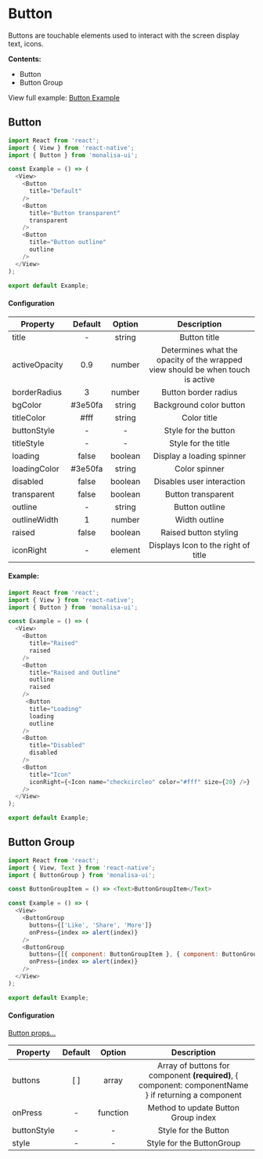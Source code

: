 # Button

Buttons are touchable elements used to interact with the screen display text, icons.

**Contents:**
- Button
- Button Group

View full example: [Button Example](/example/Button/index.js)


## Button

```javascript
import React from 'react';
import { View } from 'react-native';
import { Button } from 'monalisa-ui';

const Example = () => (
  <View>
    <Button
      title="Default"
    />
    <Button
      title="Button transparent"
      transparent
    />
    <Button
      title="Button outline"
      outline
    />
  </View>
);

export default Example;
```

#### Configuration

| Property      | Default       | Option    | Description  |
| ------------- |:-------------:|:---------:|:------------:|
| title         | -             | string    | Button title |
| activeOpacity | 0.9           | number    | Determines what the opacity of the wrapped view should be when touch is active |
| borderRadius  | 3             | number    | Button border radius |
| bgColor       | #3e50fa       | string    | Background color button |
| titleColor    | #fff          | string    | Color title |
| buttonStyle   | -             | -         | Style for the button |
| titleStyle    | -             | -         | Style for the title |
| loading       | false         | boolean   | Display a loading spinner |
| loadingColor  | #3e50fa       | string    | Color spinner |
| disabled      | false         | boolean   | Disables user interaction |
| transparent   | false         | boolean   | Button transparent |
| outline       | -             | string    | Button outline |
| outlineWidth  | 1             | number    | Width outline |
| raised        | false         | boolean   | Raised button styling |
| iconRight     | -             | element   | Displays Icon to the right of title |


#### Example:

```javascript
import React from 'react';
import { View } from 'react-native';
import { Button } from 'monalisa-ui';

const Example = () => (
  <View>
    <Button
      title="Raised"
      raised
    />
    <Button
      title="Raised and Outline"
      outline
      raised
    />
     <Button
      title="Loading"
      loading
      outline
    />
    <Button
      title="Disabled"
      disabled
    />
    <Button
      title="Icon"
      iconRight={<Icon name="checkcircleo" color="#fff" size={20} />}
    />
  </View>
);

export default Example;
```


## Button Group

```javascript
import React from 'react';
import { View, Text } from 'react-native';
import { ButtonGroup } from 'monalisa-ui';

const ButtonGroupItem = () => <Text>ButtonGroupItem</Text>

const Example = () => (
  <View>
    <ButtonGroup
      buttons={['Like', 'Share', 'More']}
      onPress={index => alert(index)}
    />
    <ButtonGroup
      buttons={[{ component: ButtonGroupItem }, { component: ButtonGroupItem }]}
      onPress={index => alert(index)}
    />
  </View>
);

export default Example;
```

#### Configuration

[Button props...](/docs/Button.md)

| Property      | Default       | Option    | Description  |
| ------------- |:-------------:|:---------:|:------------:|
| buttons       | [ ]            | array     | Array of buttons for component **(required)**, { component: componentName } if returning a component |
| onPress       | -             | function  | Method to update Button Group index |
| buttonStyle   | -             | -         | Style for the Button |
| style         | -             | -         | Style for the ButtonGroup |